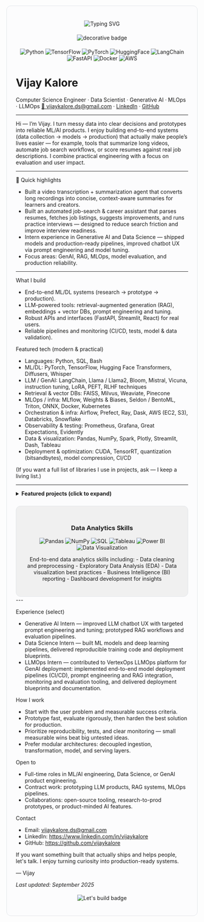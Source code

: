 <!-- README for Vijay Kalore -->
<!-- Visual-enhanced version: original text unchanged; decorations added above/below -->

<div style="border:1px solid #e1e4e8; border-radius:12px; padding:24px; background-color: #fcfcfd;">

<p align="center">
  <!-- Small, subtle typing header -->
  <img src="https://readme-typing-svg.demolab.com?font=Fira+Code&size=22&pause=1200&color=1F2937&background=ffffff00&width=820&lines=Vijay+Kalore;Computer+Science+Engineer+%E2%8B%AF+Data+Scientist+%E2%8B%AF+Generative+AI+%E2%8B%AF+MLOps" alt="Typing SVG"/>
</p>

<p align="center">
  <!-- Small decorative divider (static) -->
  <img src="https://img.shields.io/badge/Building%20with-clarity%20%26%20impact-5F43E7?logo=visual-studio-code&logoColor=white" alt="decorative badge" style="margin:6px"/>
</p>

<p align="center">
  <img alt="Python" src="https://img.shields.io/badge/Python-3776AB?logo=python&logoColor=white" />
  <img alt="TensorFlow" src="https://img.shields.io/badge/TensorFlow-FF6F00?logo=tensorflow&logoColor=white" />
  <img alt="PyTorch" src="https://img.shields.io/badge/PyTorch-EE4C2C?logo=pytorch&logoColor=white" />
  <img alt="HuggingFace" src="https://img.shields.io/badge/HuggingFace-FEEA9F?logo=huggingface&logoColor=black" />
  <img alt="LangChain" src="https://img.shields.io/badge/LangChain-2B6EEA?logo=langchain&logoColor=white" />
  <img alt="FastAPI" src="https://img.shields.io/badge/FastAPI-005571?logo=fastapi&logoColor=white" />
  <img alt="Docker" src="https://img.shields.io/badge/Docker-2496ED?logo=docker&logoColor=white" />
  <img alt="AWS" src="https://img.shields.io/badge/AWS-FF9900?logo=amazonaws&logoColor=white" />
</p>

# Vijay Kalore
Computer Science Engineer · Data Scientist · Generative AI · MLOps · LLMOps
[📧 vijaykalore.ds@gmail.com](mailto:vijaykalore.ds@gmail.com) · [LinkedIn](https://www.linkedin.com/in/vijaykalore) · [GitHub](https://github.com/vijaykalore)

---

Hi — I’m Vijay. I turn messy data into clear decisions and prototypes into reliable ML/AI products. I enjoy building end-to-end systems (data collection → models → production) that actually make people’s lives easier — for example, tools that summarize long videos, automate job search workflows, or score resumes against real job descriptions. I combine practical engineering with a focus on evaluation and user impact.

---

🔎 Quick highlights
- Built a video transcription + summarization agent that converts long recordings into concise, context-aware summaries for learners and creators.
- Built an automated job-search & career assistant that parses resumes, fetches job listings, suggests improvements, and runs practice interviews — designed to reduce search friction and improve interview readiness.
- Intern experience in Generative AI and Data Science — shipped models and production-ready pipelines, improved chatbot UX via prompt engineering and model tuning.
- Focus areas: GenAI, RAG, MLOps, model evaluation, and production reliability.

---

What I build
- End-to-end ML/DL systems (research → prototype → production).
- LLM-powered tools: retrieval-augmented generation (RAG), embeddings + vector DBs, prompt engineering and tuning.
- Robust APIs and interfaces (FastAPI, Streamlit, React) for real users.
- Reliable pipelines and monitoring (CI/CD, tests, model & data validation).

Featured tech (modern & practical)
- Languages: Python, SQL, Bash
- ML/DL: PyTorch, TensorFlow, Hugging Face Transformers, Diffusers, Whisper
- LLM / GenAI: LangChain, Llama / Llama2, Bloom, Mistral, Vicuna, instruction tuning, LoRA, PEFT, RLHF techniques
- Retrieval & vector DBs: FAISS, Milvus, Weaviate, Pinecone
- MLOps / infra: MLflow, Weights & Biases, Seldon / BentoML, Triton, ONNX, Docker, Kubernetes
- Orchestration & infra: Airflow, Prefect, Ray, Dask, AWS (EC2, S3), Databricks, Snowflake
- Observability & testing: Prometheus, Grafana, Great Expectations, Evidently
- Data & visualization: Pandas, NumPy, Spark, Plotly, Streamlit, Dash, Tableau
- Deployment & optimization: CUDA, TensorRT, quantization (bitsandbytes), model compression, CI/CD

(If you want a full list of libraries I use in projects, ask — I keep a living list.)

---

<details>
<summary><strong>Featured projects (click to expand)</strong></summary>

AI-agent — Transcribe & Summarize Videos
- What: End-to-end agent that transcribes long videos (Whisper) and generates short, context-aware summaries and chaptering.
- Why: Faster content consumption, better accessibility and searchable clips for learners and creators.
- Tech: Whisper, Hugging Face Transformers, LangChain, FastAPI, Streamlit, FFmpeg, Docker.
- Result: Prototype for reducing time-to-insight for long-form content — easy to deploy as a lightweight service.

Automated Job Search & Career Assistant
- What: Agent that parses resumes, scrapes or calls job portals, ranks jobs by fit, suggests targeted resume edits, and runs mock interview prompts.
- Why: Saves time and improves candidate preparedness with concrete action items.
- Tech: Python, BeautifulSoup/Requests, job APIs, NLP embeddings, Transformers, simple web UI.
- Result: A workflow that automates repetitive job-search tasks and surfaces high-impact resume changes.

LLMOps Playground (experimental)
- What: Small platform for experimenting with RAG patterns, vector stores, prompt templates, and deployment monitoring.
- Why: Fast iteration on prompt strategies, retrieval layers, and performance metrics before productionizing.
- Tech: FastAPI, FAISS/Milvus, Docker, W&B / Prometheus for metrics.

Open-source toolkit — Resume Analyzer (idea → prototype)
- What: Pipeline that scores resumes vs job descriptions and provides explainable edits and examples.
- Why: Reusable, practical tool for applicants and small recruiters.
- Tech: NLP embeddings, cosine-similarity, attention to explainability and UX.

More projects & demos
- Tiny apps: demo dashboards, model cards, and evaluation notebooks.
- Automations: scheduled ETL, daily data pulls, simple monitoring jobs.
- Research protos: prompt engineering experiments, low-cost fine-tuning, small-scale RLHF sketches.

</details>

<!-- Additional section for Data Analytics Skills -->
<div style="border:1px solid #e1e4e8; border-radius:12px; padding:24px; background-color: #f0f0f0; margin-top: 24px;">
  <h3 align="center">Data Analytics Skills</h3>
  <p align="center">
    <img alt="Pandas" src="https://img.shields.io/badge/Pandas-150458?logo=pandas&logoColor=white" />
    <img alt="NumPy" src="https://img.shields.io/badge/NumPy-013243?logo=numpy&logoColor=white" />
    <img alt="SQL" src="https://img.shields.io/badge/SQL-4479A1?logo=sqlite&logoColor=white" />
    <img alt="Tableau" src="https://img.shields.io/badge/Tableau-E97627?logo=tableau&logoColor=white" />
    <img alt="Power BI" src="https://img.shields.io/badge/Power%20BI-F2C94C?logo=powerbi&logoColor=white" />
    <img alt="Data Visualization" src="https://img.shields.io/badge/Data%20Visualization-00BFFF?logo=visualstudio&logoColor=white" />
  </p>
  <p style="text-align: center;">
    End-to-end data analytics skills including:
    - Data cleaning and preprocessing
    - Exploratory Data Analysis (EDA)
    - Data visualization best practices
    - Business Intelligence (BI) reporting
    - Dashboard development for insights
  </p>
</div>
---

Experience (select)
- Generative AI Intern — improved LLM chatbot UX with targeted prompt engineering and tuning; prototyped RAG workflows and evaluation pipelines.
- Data Science Intern — built ML models and deep learning pipelines, delivered reproducible training code and deployment blueprints.
- LLMOps Intern — contributed to VertexOps LLMOps platform for GenAI deployment: implemented end-to-end model deployment pipelines (CI/CD), prompt engineering and RAG integration, monitoring and evaluation tooling, and delivered deployment blueprints and documentation.

How I work
- Start with the user problem and measurable success criteria.
- Prototype fast, evaluate rigorously, then harden the best solution for production.
- Prioritize reproducibility, tests, and clear monitoring — small measurable wins beat big untested ideas.
- Prefer modular architectures: decoupled ingestion, transformation, model, and serving layers.

Open to
- Full-time roles in ML/AI engineering, Data Science, or GenAI product engineering.
- Contract work: prototyping LLM products, RAG systems, MLOps pipelines.
- Collaborations: open-source tooling, research-to-prod prototypes, or product-minded AI features.

Contact
- Email: vijaykalore.ds@gmail.com
- LinkedIn: https://www.linkedin.com/in/vijaykalore
- GitHub: https://github.com/vijaykalore

If you want something built that actually ships and helps people, let's talk. I enjoy turning curiosity into production-ready systems.

— Vijay

_Last updated: September 2025_

<p align="center" style="margin-top:18px;">
  <!-- Small, tasteful CTA badge -->
  <img src="https://img.shields.io/badge/Let's%20build-Ready%20when%20you%20are-8A2BE2?logo=rocket" alt="Let's build badge" />
</p>

</div>
